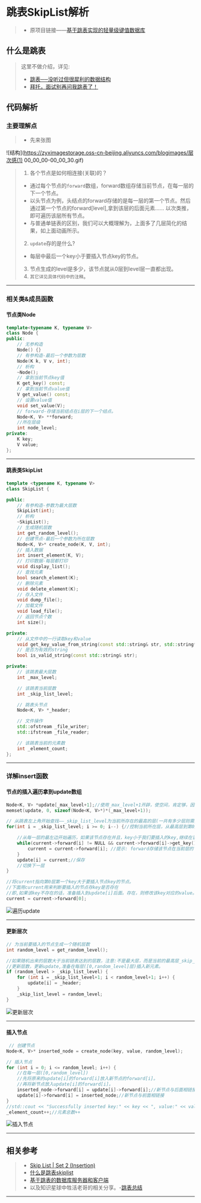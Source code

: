 # 跳表SkipList解析

>- 原项目链接——[基于跳表实现的轻量级键值数据库](https://github.com/youngyangyang04/Skiplist-CPP)

## 什么是跳表

>这里不做介绍，详见:
>
>- [跳表──没听过但很犀利的数据结构](https://lotabout.me/2018/skip-list/)
>- [拜托，面试别再问我跳表了！](https://www.cnblogs.com/tong-yuan/p/skiplist.html)

## 代码解析

### 主要理解点

>- 先来张图

![结构](https://zyximagestorage.oss-cn-beijing.aliyuncs.com/blogimages/层次感(1) 00_00_00-00_00_30.gif)

>1. 各个节点是如何相连接(关联)的？
>
>  - 通过每个节点的`forward`数组，forward数组存储当前节点，在每一层的下一个节点。
>  - 以头节点为例，头结点的forward存储的是每一层的第一个节点。然后通过第一个节点的forward[level],拿到该层的后面元素...... 以次类推，即可遍历该层所有节点。
>  - 与普通单链表的区别，我们可以大概理解为，上面多了几层简化的结果，如上面动画所示。
>
>2. `update`存的是什么?
>
>  - 每层中最后一个key小于要插入节点key的节点。
>
>3. 节点生成的level是多少，该节点就从0层到level层一直都出现。
>4. `其它详见具体代码中的注释`。

***

### 相关类&成员函数

#### 节点类Node

```C++
template<typename K, typename V> 
class Node {
public:
    // 无参构造
    Node() {} 
    // 有参构造-最后一个参数为层数
    Node(K k, V v, int); 
    // 析构
    ~Node();
    // 拿到当前节点key值
    K get_key() const;
    // 拿到当前节点value值
    V get_value() const;
    // 设置value值
    void set_value(V); 
    // forward-存储当前结点在i层的下一个结点。
    Node<K, V> **forward;
    //所在层级
    int node_level;
private:
    K key;
    V value;
};
```

***

#### 跳表类SkipList

```C++
template <typename K, typename V> 
class SkipList {

public: 
    // 有参构造-参数为最大层数
    SkipList(int);
    // 析构
    ~SkipList();
    // 生成随机层数
    int get_random_level();
    // 创建节点-最后一个参数为所在层数
    Node<K, V>* create_node(K, V, int);
    // 插入数据
    int insert_element(K, V);
    // 打印数据-每层都打印
    void display_list();
    // 查找元素
    bool search_element(K);
    // 删除元素
    void delete_element(K);
    // 存入文件
    void dump_file();
    // 加载文件
    void load_file();
    // 返回节点个数
    int size();

private:
    // 从文件中的一行读取key和value
    void get_key_value_from_string(const std::string& str, std::string* key, std::string* value);
    // 是否为有效的string
    bool is_valid_string(const std::string& str);

private:    
    // 该跳表最大层数
    int _max_level;

    // 该跳表当前层数
    int _skip_list_level;

    // 跳表头节点
    Node<K, V> *_header;

    // 文件操作
    std::ofstream _file_writer;
    std::ifstream _file_reader;

    // 该跳表当前的元素数
    int _element_count;
};

```

***

### 详解insert函数

#### 节点的插入遍历拿到update数组

```C++
Node<K, V> *update[_max_level+1];//使用_max_level+1开辟，使空间，肯定够，因为创建节点的时候，会对随机生成的key进行限制。
memset(update, 0, sizeof(Node<K, V>*)*(_max_level+1));  

// 从跳表左上角开始查找——_skip_list_level为当前所存在的最高的层(一共有多少层则需要+1,因为是从level=0层开始的)
for(int i = _skip_list_level; i >= 0; i--) {//控制当前所在层，从最高层到第0层

    //从每一层的最左边开始遍历，如果该节点存在并且，key小于我们要插入的key,继续在该层后移。
    while(current->forward[i] != NULL && current->forward[i]->get_key() < key) {//是不是继续往后面走
        current = current->forward[i]; //提示: forward存储该节点在当前层的下一个节点
    }
    update[i] = current;//保存
    //切换下一层
}

//将current指向第0层第一个key大于要插入节点key的节点。
//下面用current用来判断要插入的节点存key是否存在
//即,如果该key不存在的话，准备插入到update[i]后面。存在，则修改该key对应的value。
current = current->forward[0];
```

![遍历update](https://zyximagestorage.oss-cn-beijing.aliyuncs.com/blogimages/%E9%81%8D%E5%8E%86update(2)%2000_00_00-00_00_30.gif)

***

#### 更新层次

```C++
// 为当前要插入的节点生成一个随机层数
int random_level = get_random_level();

//如果随机出来的层数大于当前链表达到的层数，注意:不是最大层，而是当前的最高层_skip_list_level。
//更新层数，更新update,准备在每层([0,random_level]层)插入新元素。
if (random_level > _skip_list_level) {
    for (int i = _skip_list_level+1; i < random_level+1; i++) {
        update[i] = _header;
    }
    _skip_list_level = random_level;
}
```

![更新层次](https://zyximagestorage.oss-cn-beijing.aliyuncs.com/blogimages/%E6%9B%B4%E6%96%B0%E6%9B%B4%E6%AC%A1%2000_00_00-00_00_30.gif)

***

#### 插入节点

```C++
 // 创建节点
Node<K, V>* inserted_node = create_node(key, value, random_level);

// 插入节点
for (int i = 0; i <= random_level; i++) {
    //在每一层([0,random_level])
    //先将原来的update[i]的forward[i]放入新节点的forward[i]。
    //再将新节点放入update[i]的forward[i]。
    inserted_node->forward[i] = update[i]->forward[i];//新节点与后面相链接
    update[i]->forward[i] = inserted_node;//新节点与前面相链接
}
//std::cout << "Successfully inserted key:" << key << ", value:" << value << std::endl;
_element_count++;//元素总数++
```

![插入节点](https://zyximagestorage.oss-cn-beijing.aliyuncs.com/blogimages/%E6%8F%92%E5%85%A5%E8%8A%82%E7%82%B9%2000_00_00-00_00_30.gif)

***

## 相关参考

>- [Skip List | Set 2 (Insertion)](https://www.geeksforgeeks.org/skip-list-set-2-insertion/)
>- [什么是跳表skiplist](https://www.cnblogs.com/Lj-ming/p/14755791.html)
>- [基于跳表的数据库服务器和客户端](https://github.com/xuyyy1215/Skiplist_server_client)
>- 以及知识星球中牲活老哥的相关分享。-[跳表总结](https://t.zsxq.com/05AEYVBau)

***